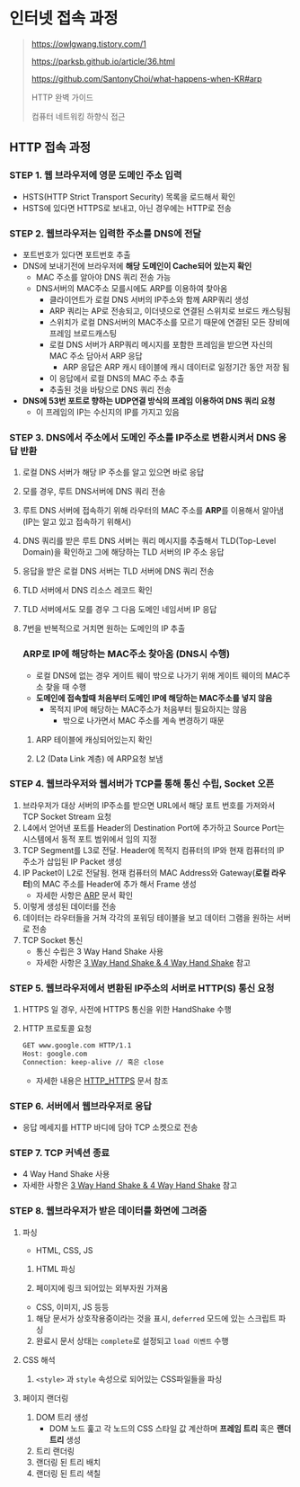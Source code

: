 # 인터넷 접속 과정

> https://owlgwang.tistory.com/1
>
> https://parksb.github.io/article/36.html
>
> https://github.com/SantonyChoi/what-happens-when-KR#arp
>
> HTTP 완벽 가이드
>
> 컴퓨터 네트워킹 하향식 접근

## HTTP 접속 과정

### STEP 1. 웹 브라우저에 영문 도메인 주소 입력

- HSTS(HTTP Strict Transport Security) 목록을 로드해서 확인
- HSTS에 있다면 HTTPS로 보내고, 아닌 경우에는 HTTP로 전송

### STEP 2. 웹브라우저는 입력한 주소를 DNS에 전달

- 포트번호가 있다면 포트번호 추출
- DNS에 보내기전에 브라우저에 **해당 도메인이 Cache되어 있는지 확인**
  - MAC 주소를 알아야 DNS 쿼리 전송 가능
  - DNS서버의 MAC주소 모를시에도 ARP를 이용하여 찾아옴
    - 클라이언트가 로컬 DNS 서버의 IP주소와 함께 ARP쿼리 생성
    - ARP 쿼리는 AP로 전송되고, 이더넷으로 연결된 스위치로 브로드 캐스팅됨
    - 스위치가 로컬 DNS서버의 MAC주소를 모르기 때문에 연결된 모든 장비에 프레임 브로드캐스팅
    - 로컬 DNS 서버가 ARP쿼리 메시지를 포함한 프레임을 받으면 자신의 MAC 주소 담아서 ARP 응답
      - ARP 응답은 ARP 캐시 테이블에 캐시 데이터로 일정기간 동안 저장 됨
    - 이 응답에서 로컬 DNS의 MAC 주소 추출
    - 추출된 것을 바탕으로 DNS 쿼리 전송
- **DNS에 53번 포트로 향하는 UDP연결 방식의 프레임 이용하여 DNS 쿼리 요청**
  - 이 프레임의 IP는 수신지의 IP를 가지고 있음

### STEP 3. DNS에서 주소에서 도메인 주소를 IP주소로 변환시켜서 DNS 응답 반환

1. 로컬 DNS 서버가 해당 IP 주소를 알고 있으면 바로 응답

2. 모를 경우, 루트 DNS서버에 DNS 쿼리 전송

3. 루트 DNS 서버에 접속하기 위해 라우터의 MAC 주소를 **ARP**를 이용해서 알아냄 (IP는 알고 있고 접속하기 위해서)

4. DNS 쿼리를 받은 루트 DNS 서버는 쿼리 메시지를 추출해서 TLD(Top-Level Domain)을 확인하고 그에 해당하는 TLD 서버의 IP 주소 응답

5. 응답을 받은 로컬 DNS 서버는 TLD 서버에 DNS 쿼리 전송

6. TLD 서버에서 DNS 리소스 레코드 확인

7. TLD 서버에서도 모를 경우 그 다음 도메인 네임서버 IP 응답

8. 7번을 반복적으로 거치면 원하는 도메인의 IP 추출

   ### ARP로 IP에 해당하는 MAC주소 찾아옴 (DNS시 수행)

   - 로컬 DNS에 없는 경우 게이트 웨이 밖으로 나가기 위해 게이트 웨이의 MAC주소 찾을 때 수행
   - **도메인에 접속할때 처음부터 도메인 IP에 해당하는 MAC주소를 넣지 않음**
     - 목적지 IP에 해당하는 MAC주소가 처음부터 필요하지는 않음
       - 밖으로 나가면서 MAC 주소를 계속 변경하기 때문

   1. ARP 테이블에 캐싱되어있는지 확인

   2. L2 (Data Link 계층) 에 ARP요청 보냄

### STEP 4. 웹브라우저와 웹서버가 TCP를 통해 통신 수립, Socket 오픈

1. 브라우저가 대상 서버의 IP주소를 받으면 URL에서 해당 포트 번호를 가져와서 TCP Socket Stream 요청
2.  L4에서 얻어낸 포트를 Header의 Destination Port에 추가하고 Source Port는 시스템에서 동적 포트 범위에서 임의 지정
3. TCP Segment를 L3로 전달. Header에 목적지 컴퓨터의 IP와 현재 컴퓨터의 IP 주소가 삽입된 IP Packet 생성
4. IP Packet이 L2로 전달됨. 현재 컴퓨터의 MAC Address와 Gateway(**로컬 라우터**)의 MAC 주소를 Header에 추가 해서 Frame 생성
   - 자세한 사항은 [ARP](./ARP.md) 문서 확인
5. 이렇게 생성된 데이터를 전송
6. 데이터는 라우터들을 거쳐 각각의 포워딩 테이블을 보고 데이터 그램을 원하는 서버로 전송
7. TCP Socket 통신
   - 통신 수립은 3 Way Hand Shake 사용 
   - 자세한 사항은 [3 Way Hand Shake & 4 Way Hand Shake](./3WayHandShake_4WayHandShake.md) 참고

### STEP 5. 웹브라우저에서 변환된 IP주소의 서버로 HTTP(S) 통신 요청

1. HTTPS 일 경우, 사전에 HTTPS 통신을 위한 HandShake 수행

2. HTTP 프로토콜 요청

   ```sh
   GET www.google.com HTTP/1.1
   Host: google.com
   Connection: keep-alive // 혹은 close
   ```

   - 자세한 내용은 [HTTP_HTTPS](./HTTP_HTTPS.md) 문서 참조

### STEP 6. 서버에서 웹브라우저로 응답

- 응답 메세지를 HTTP 바디에 담아 TCP 소켓으로 전송

### STEP 7. TCP 커넥션 종료

- 4 Way Hand Shake 사용
- 자세한 사항은 [3 Way Hand Shake & 4 Way Hand Shake](./3WayHandShake_4WayHandShake.md) 참고

### STEP 8. 웹브라우저가 받은 데이터를 화면에 그려줌

1. 파싱

	- HTML, CSS, JS

	1. HTML 파싱

	2. 페이지에 링크 되어있는 외부자원 가져옴

   	- CSS, 이미지, JS 등등

   	1. 해당 문서가 상호작용중이라는 것을 표시, `deferred` 모드에 있는 스크립트 파싱
   	2. 완료시 문서 상태는 `complete`로 설정되고 `load 이벤트` 수행

2. CSS 해석

   1. `<style>` 과 `style` 속성으로 되어있는 CSS파일들을 파싱

3. 페이지 랜더링

    1. DOM 트리 생성
       - DOM 노드 훑고 각 노드의 CSS 스타일 값 계산하며 **프레임 트리** 혹은 **랜더 트리** 생성
    2. 트리 랜더링
    3. 랜더링 된 트리 배치
    4. 랜더링 된 트리 색칠

